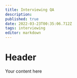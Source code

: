 ```yaml
---
title: Interviewing QA
description: 
published: true
date: 2022-03-23T00:35:06.712Z
tags: interviewing
editor: markdown
---
```


# Header
Your content here